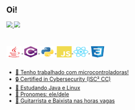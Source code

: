 ## Oi!

<div style="display: inline_block">
  <a href="https://github.com/caioschleich">
  <img height="180em" src="https://github-readme-stats.vercel.app/api?username=caioschleich&show_icons=true&theme=tokyonight&include_all_commits=true&count_private=true"/>
  <img height="180em" src="https://github-readme-stats.vercel.app/api/top-langs/?username=caioschleich&layout=compact&langs_count=7&theme=tokyonight"/>
</div>

##

<div style="display: inline_block"><br>
  <img align="center" alt="Java" height="30" width="40" src="https://raw.githubusercontent.com/devicons/devicon/master/icons/java/java-plain.svg">
  <img align="center" alt="Csharp" height="30" width="40" src="https://raw.githubusercontent.com/devicons/devicon/master/icons/csharp/csharp-original.svg">
  <img align="center" alt="Python" height="30" width="40" src="https://raw.githubusercontent.com/devicons/devicon/master/icons/python/python-original.svg">
  <img align="center" alt="Js" height="30" width="40" src="https://raw.githubusercontent.com/devicons/devicon/master/icons/javascript/javascript-plain.svg">
  <img align="center" alt="React" height="30" width="40" src="https://raw.githubusercontent.com/devicons/devicon/master/icons/react/react-original.svg">
  <img align="center" alt="CSS" height="30" width="40" src="https://raw.githubusercontent.com/devicons/devicon/master/icons/css3/css3-original.svg">
   
</div>

##

- 🤖 Tenho trabalhado com microcontroladoras!
- 🔒 Certified in Cybersecurity (ISC² CC)
- 🌱 Estudando Java e Linux
- 🙂 Pronomes: ele/dele
- 🎸 Guitarrista e Baixista nas horas vagas
